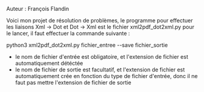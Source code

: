 Auteur : François Flandin

Voici mon projet de résolution de problèmes, 
le programme pour effectuer les liaisons Xml -> Dot et Dot -> Xml est le fichier xml2pdf_dot2xml.py
pour le lancer, il faut effectuer la commande suivante :

python3 xml2pdf_dot2xml.py fichier_entree --save fichier_sortie

* le nom de fichier d'entrée est obligatoire, et l'extension de fichier est automatiquement détéctée
* le nom de fichier de sortie est facultatif, et l'extension de fichier est automatiquement crée en fonction du type de fichier d'entrée, donc il ne faut pas mettre l'extension de fichier de sortie